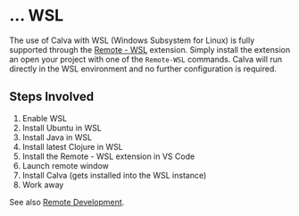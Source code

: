 # ... WSL

The use of Calva with WSL (Windows Subsystem for Linux) is fully supported through the [Remote - WSL](https://marketplace.visualstudio.com/items?itemName=ms-vscode-remote.remote-wsl) extension. Simply install the extension an open your project with one of the `Remote-WSL` commands. Calva will run directly in the WSL environment and no further configuration is required.

## Steps Involved

1. Enable WSL
1. Install Ubuntu in WSL
1. Install Java in WSL
1. Install latest Clojure in WSL
1. Install the Remote - WSL extension in VS Code
1. Launch remote window
1. Install Calva (gets installed into the WSL instance)
1. Work away

See also [Remote Development](remote-development.md).
